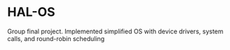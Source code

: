 # HAL-OS
Group final project. Implemented simplified OS with device drivers, system calls, and round-robin scheduling
